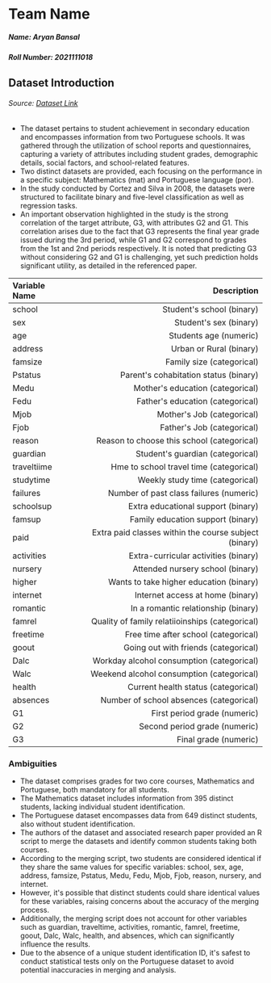 # Team Name
##### Name: Aryan Bansal
##### Roll Number: 2021111018
## Dataset Introduction
###### Source: [Dataset Link](https://archive.ics.uci.edu/dataset/320/student+performance)
- The dataset pertains to student achievement in secondary education and encompasses information from two Portuguese schools. It was gathered through the utilization of school reports and questionnaires, capturing a variety of attributes including student grades, demographic details, social factors, and school-related features.
- Two distinct datasets are provided, each focusing on the performance in a specific subject: Mathematics (mat) and Portuguese language (por).
- In the study conducted by Cortez and Silva in 2008, the datasets were structured to facilitate binary and five-level classification as well as regression tasks.
- An important observation highlighted in the study is the strong correlation of the target attribute, G3, with attributes G2 and G1. This correlation arises due to the fact that G3 represents the final year grade issued during the 3rd period, while G1 and G2 correspond to grades from the 1st and 2nd periods respectively. It is noted that predicting G3 without considering G2 and G1 is challenging, yet such prediction holds significant utility, as detailed in the referenced paper.

| Variable Name |                                           Description |
| :------------ | ----------------------------------------------------: |
| school        |                             Student's school (binary) |
| sex           |                                Student's sex (binary) |
| age           |                                Students age (numeric) |
| address       |                               Urban or Rural (binary) |
| famsize       |                             Family size (categorical) |
| Pstatus       |                 Parent's cohabitation status (binary) |
| Medu          |                      Mother's education (categorical) |
| Fedu          |                      Father's education (categorical) |
| Mjob          |                            Mother's Job (categorical) |
| Fjob          |                            Father's Job (categorical) |
| reason        |            Reason to choose this school (categorical) |
| guardian      |                      Student's guardian (categorical) |
| traveltiime   |               Hme to school travel time (categorical) |
| studytime     |                       Weekly study time (categorical) |
| failures      |               Number of past class failures (numeric) |
| schoolsup     |                    Extra educational support (binary) |
| famsup        |                     Family education support (binary) |
| paid          | Extra paid classes within the course subject (binary) |
| activities    |                  Extra-curricular activities (binary) |
| nursery       |                      Attended nursery school (binary) |
| higher        |               Wants to take higher education (binary) |
| internet      |                      Internet access at home (binary) |
| romantic      |                   In a romantic relationship (binary) |
| famrel        |       Quality of family relatiioinships (categorical) |
| freetime      |                  Free time after school (categorical) |
| goout         |                  Going out with friends (categorical) |
| Dalc          |             Workday alcohol consumption (categorical) |
| Walc          |             Weekend alcohol consumption (categorical) |
| health        |                   Current health status (categorical) |
| absences      |               Number of school absences (categorical) |
| G1            |                          First period grade (numeric) |
| G2            |                         Second period grade (numeric) |
| G3            |                                 Final grade (numeric) |
### Ambiguities
- The dataset comprises grades for two core courses, Mathematics and Portuguese, both mandatory for all students.
- The Mathematics dataset includes information from 395 distinct students, lacking individual student identification.
- The Portuguese dataset encompasses data from 649 distinct students, also without student identification.
- The authors of the dataset and associated research paper provided an R script to merge the datasets and identify common students taking both courses.
- According to the merging script, two students are considered identical if they share the same values for specific variables: school, sex, age, address, famsize, Pstatus, Medu, Fedu, Mjob, Fjob, reason, nursery, and internet.
- However, it's possible that distinct students could share identical values for these variables, raising concerns about the accuracy of the merging process.
- Additionally, the merging script does not account for other variables such as guardian, traveltime, activities, romantic, famrel, freetime, goout, Dalc, Walc, health, and absences, which can significantly influence the results.
- Due to the absence of a unique student identification ID, it's safest to conduct statistical tests only on the Portuguese dataset to avoid potential inaccuracies in merging and analysis.